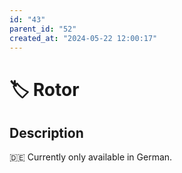 ```yaml
---
id: "43"
parent_id: "52"
created_at: "2024-05-22 12:00:17"
---
```


# 🏷️ Rotor

## Description

🇩🇪 Currently only available in German.

